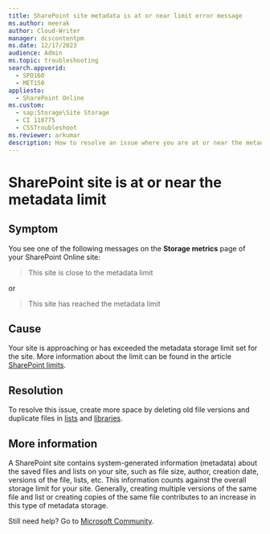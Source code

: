 ```yaml
---
title: SharePoint site metadata is at or near limit error message
ms.author: meerak
author: Cloud-Writer
manager: dcscontentpm
ms.date: 12/17/2023
audience: Admin
ms.topic: troubleshooting
search.appverid: 
  - SPO160
  - MET150
appliesto: 
  - SharePoint Online
ms.custom: 
  - sap:Storage\Site Storage
  - CI 118775
  - CSSTroubleshoot
ms.reviewer: arkumar
description: How to resolve an issue where you are at or near the metadata limit for your SharePoint site.
---
```


# SharePoint site is at or near the metadata limit

## Symptom

You see one of the following messages on the **Storage metrics** page of your SharePoint Online site:

> This site is close to the metadata limit

or

> This site has reached the metadata limit

## Cause

Your site is approaching or has exceeded the metadata storage limit set for the site. More information about the limit can be found in the article [SharePoint limits](/office365/servicedescriptions/sharepoint-online-service-description/sharepoint-online-limits).

## Resolution

To resolve this issue, create more space by deleting old file versions and duplicate files in [lists](https://support.microsoft.com/office/add-edit-or-delete-list-items-a4b31f53-f044-470e-9823-4526594bacde) and [libraries](https://support.office.com/article/Delete-files-in-a-library-DDA553F9-33C0-4BB1-86C3-EEF703C94629). 

## More information

A SharePoint site contains system-generated information (metadata) about the saved files and lists on your site, such as file size, author, creation date, versions of the file, lists, etc. This information counts against the overall storage limit for your site. Generally, creating multiple versions of the same file and list or creating copies of the same file contributes to an increase in this type of metadata storage. 


Still need help? Go to [Microsoft Community](https://answers.microsoft.com/).
